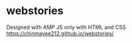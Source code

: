 # webstories
Designed with AMP JS only with HTML and CSS 
https://chinmayee212.github.io/webstories/
